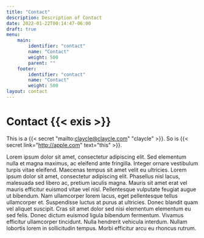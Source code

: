 ```yaml
---
title: "Contact"
description: Description of Contact
date: 2022-01-22T00:14:47-06:00
draft: true
menu:
    main:
        identifier: "contact"
        name: "Contact"
        weight: 500
        parent: ""
    footer:
        identifier: "contact"
        name: "Contact"
        weight: 500
layout: contact
---
```


# Contact {{< exis >}}

This is a {{< secret "mailto:claycle@claycle.com" "claycle" >}}. So is {{< secret link="http://apple.com" text="this" >}}.

Lorem ipsum dolor sit amet, consectetur adipiscing elit. Sed elementum nulla et magna maximus, ac eleifend ante fringilla. Integer ornare vestibulum turpis vitae eleifend. Maecenas tempus sit amet velit eu ultricies. Lorem ipsum dolor sit amet, consectetur adipiscing elit. Phasellus nisl lacus, malesuada sed libero ac, pretium iaculis magna. Mauris sit amet erat vel mauris efficitur euismod vitae vel nisl. Pellentesque vulputate feugiat augue ut bibendum. Nam ullamcorper lorem lacus, eget pellentesque tellus ullamcorper et. Suspendisse luctus at purus at ultricies. Donec blandit quam vel aliquet suscipit. Cras sit amet dolor sed nisi elementum elementum eu sed felis. Donec dictum euismod ligula bibendum fermentum. Vivamus efficitur ullamcorper tincidunt. Nulla hendrerit vehicula interdum. Nullam lobortis lorem in sollicitudin tempus. Morbi efficitur arcu eu rhoncus rutrum.
